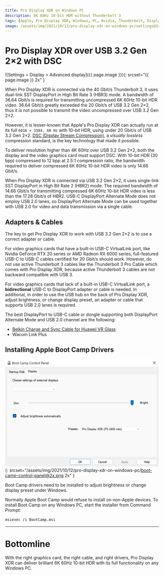 ```yaml
---
title: Pro Display XDR on Windows PC
description: 6K 60Hz 10-bit HDR without Thunderbolt 3
tags: [Apple, Pro Display XDR, Windows, PC, Nvidia, Thunderbolt, DisplayPort, USB, DSC, HDR]
image: /assets/img/2021/10/12/pro-display-xdr-on-windows-pc/settings@2x.png
---
```


# Pro Display XDR over USB 3.2 Gen 2×2 with DSC

![Settings > Display > Advanced display]({{ page.image }}){: srcset="{{ page.image }} 2x" }

When Pro Display XDR is connected via the 40 Gbit/s Thunderbolt 3, it uses dual-link SST DisplayPort in High Bit Rate 3 (HBR3) mode.  A bandwidth of 36.64 Gbit/s is required for transmitting uncompressed 6K 60Hz 10-bit HDR video.  36.64 Gbit/s greatly exceeded the 20 Gbit/s of USB 3.2 Gen 2×2, thus it is not possible to transmit the video uncompressed over USB 3.2 Gen 2×2.

However, it is lesser-known that Apple's Pro Display XDR can actually run at its full `6016 × 3384, 60 Hz` with 10-bit HDR, using under 20 Gbit/s of USB 3.2 Gen 2×2.  [DSC (Display Stream Compression)](https://vesa.org/vesa-display-compression-codecs/dsc/), a _visually lossless_ compression standard, is the key technology that made it possible. 

To deliver resolution higher than 4K 60Hz over USB 3.2 Gen 2×2, both the display and the video graphics card must support DSC. With 10-bit HDR (30 bpp) compressed to 12 bpp at 2.5:1 compression ratio, the bandwidth required to deliver compressed 6K 60Hz 10-bit HDR video is only 14.66 Gbit/s.

When Pro Display XDR is connected via USB 3.2 Gen 2×2, it uses single-link SST DisplayPort in High Bit Rate 2 (HBR2) mode.  The required bandwidth of 14.66 Gbit/s for transmitting compressed 6K 60Hz 10-bit HDR video is less than the 17.28 Gbit/s of HBR2.  USB-C DisplayPort Alternate Mode does not employ USB 2.0 lanes, so DisplayPort Alternate Mode can be used together with USB 2.0 for video and data transmission via a single cable.

## Adapters & Cables

The key to get Pro Display XDR to work with USB 3.2 Gen 2×2 is to use a correct adapter or cable.

For video graphics cards that have a built-in USB-C VirtualLink port, like Nvidia GeForce RTX 20 series or AMD Radeon RX 6000 series, full-featured USB-C to USB-C cables certified for 20 Gbit/s should work.  However, do not use active Thunderbolt 3 cables like the Thunderbolt 3 Pro Cable which comes with Pro Display XDR, because active Thunderbolt 3 cables are not backward compatible with USB 3.

For video graphics cards that lack of a built-in USB-C VirtualLink port, a **bidirectional** USB-C to DisplayPort adapter or cable is needed.  In additional, in order to use the USB hub on the back of Pro Display XDR, adjust brightness, or change display preset, an adapter or cable that supports USB 2.0 lanes is required.

The best DisplayPort to USB-C cable or dongle supporting both DisplayPort Alternate Mode and USB 2.0 channel are the following:
- [Belkin Charge and Sync Cable for Huawei VR Glass](https://www.belkin.com/support-article/?articleNum=316883)
- Wacom Link Plus

## Installing Apple Boot Camp Drivers

![Boot Camp Control Panel](/assets/img/2021/10/12/pro-display-xdr-on-windows-pc/boot-camp-control-panel@2x.png){: srcset="/assets/img/2021/10/12/pro-display-xdr-on-windows-pc/boot-camp-control-panel@2x.png 2x" }

Boot Camp drivers need to be installed to adjust brightness or change display preset under Windows.

Normally Apple Boot Camp would refuse to install on non-Apple devices. To install Boot Camp on any Windows PC, start the installer from Command Prompt:

``` sh
msiexec /i BootCamp.msi
```

---

# Bottomline

With the right graphics card, the right cable, and right drivers, Pro Display XDR can deliver brilliant 6K 60Hz 10-bit HDR with its full functionality on any Windows PC.
